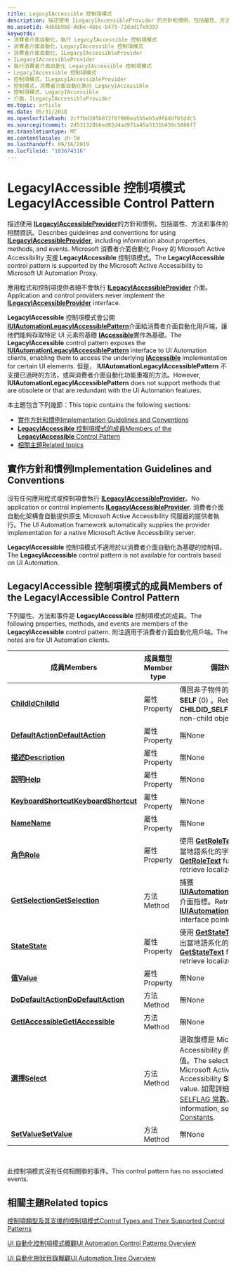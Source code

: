 ```yaml
---
title: LegacyIAccessible 控制項模式
description: 描述使用 ILegacyIAccessibleProvider 的方針和慣例，包括屬性、方法和事件的相關資訊。
ms.assetid: 4d66b9b8-ddbe-4bbc-b475-72dad1fe9393
keywords:
- 消費者介面自動化，執行 LegacyIAccessible 控制項模式
- 消費者介面自動化，LegacyIAccessible 控制項模式
- 消費者介面自動化、ILegacyIAccessibleProvider
- ILegacyIAccessibleProvider
- 執行消費者介面自動化 LegacyIAccessible 控制項模式
- LegacyIAccessible 控制項模式
- 控制項模式，ILegacyIAccessibleProvider
- 控制模式，消費者介面自動化執行 LegacyIAccessible
- 控制項模式，LegacyIAccessible
- 介面，ILegacyIAccessibleProvider
ms.topic: article
ms.date: 05/31/2018
ms.openlocfilehash: 2cffbd205b072f6f900ea5b5eb5a9f6ddfb5ddc5
ms.sourcegitcommit: 2d531328b6ed82d4ad971a45a5131b430c5866f7
ms.translationtype: MT
ms.contentlocale: zh-TW
ms.lasthandoff: 09/16/2019
ms.locfileid: "103674316"
---
```

# <a name="legacyiaccessible-control-pattern"></a><span data-ttu-id="6f974-113">LegacyIAccessible 控制項模式</span><span class="sxs-lookup"><span data-stu-id="6f974-113">LegacyIAccessible Control Pattern</span></span>

<span data-ttu-id="6f974-114">描述使用 [**ILegacyIAccessibleProvider**](/windows/desktop/api/UIAutomationCore/nn-uiautomationcore-ilegacyiaccessibleprovider)的方針和慣例，包括屬性、方法和事件的相關資訊。</span><span class="sxs-lookup"><span data-stu-id="6f974-114">Describes guidelines and conventions for using [**ILegacyIAccessibleProvider**](/windows/desktop/api/UIAutomationCore/nn-uiautomationcore-ilegacyiaccessibleprovider), including information about properties, methods, and events.</span></span> <span data-ttu-id="6f974-115">Microsoft 消費者介面自動化 Proxy 的 Microsoft Active Accessibility 支援 **LegacyIAccessible** 控制項模式。</span><span class="sxs-lookup"><span data-stu-id="6f974-115">The **LegacyIAccessible** control pattern is supported by the Microsoft Active Accessibility to Microsoft UI Automation Proxy.</span></span>

<span data-ttu-id="6f974-116">應用程式和控制項提供者絕不會執行 [**ILegacyIAccessibleProvider**](/windows/desktop/api/UIAutomationCore/nn-uiautomationcore-ilegacyiaccessibleprovider) 介面。</span><span class="sxs-lookup"><span data-stu-id="6f974-116">Application and control providers never implement the [**ILegacyIAccessibleProvider**](/windows/desktop/api/UIAutomationCore/nn-uiautomationcore-ilegacyiaccessibleprovider) interface.</span></span>

<span data-ttu-id="6f974-117">**LegacyIAccessible** 控制項模式會公開 [**IUIAutomationLegacyIAccessiblePattern**](/windows/desktop/api/UIAutomationClient/nn-uiautomationclient-iuiautomationlegacyiaccessiblepattern)介面給消費者介面自動化用戶端，讓他們能夠存取特定 UI 元素的基礎 [**IAccessible**](/windows/desktop/api/oleacc/nn-oleacc-iaccessible)實作為基礎。</span><span class="sxs-lookup"><span data-stu-id="6f974-117">The **LegacyIAccessible** control pattern exposes the [**IUIAutomationLegacyIAccessiblePattern**](/windows/desktop/api/UIAutomationClient/nn-uiautomationclient-iuiautomationlegacyiaccessiblepattern) interface to UI Automation clients, enabling them to access the underlying [**IAccessible**](/windows/desktop/api/oleacc/nn-oleacc-iaccessible) implementation for certain UI elements.</span></span> <span data-ttu-id="6f974-118">但是， **IUIAutomationLegacyIAccessiblePattern** 不支援已過時的方法，或與消費者介面自動化功能重複的方法。</span><span class="sxs-lookup"><span data-stu-id="6f974-118">However, **IUIAutomationLegacyIAccessiblePattern** does not support methods that are obsolete or that are redundant with the UI Automation features.</span></span>

<span data-ttu-id="6f974-119">本主題包含下列幾節：</span><span class="sxs-lookup"><span data-stu-id="6f974-119">This topic contains the following sections:</span></span>

-   [<span data-ttu-id="6f974-120">實作方針和慣例</span><span class="sxs-lookup"><span data-stu-id="6f974-120">Implementation Guidelines and Conventions</span></span>](#implementation-guidelines-and-conventions)
-   [<span data-ttu-id="6f974-121">**LegacyIAccessible** 控制項模式的成員</span><span class="sxs-lookup"><span data-stu-id="6f974-121">Members of the **LegacyIAccessible** Control Pattern</span></span>](#members-of-the-legacyiaccessible-control-pattern)
-   [<span data-ttu-id="6f974-122">相關主題</span><span class="sxs-lookup"><span data-stu-id="6f974-122">Related topics</span></span>](#related-topics)

## <a name="implementation-guidelines-and-conventions"></a><span data-ttu-id="6f974-123">實作方針和慣例</span><span class="sxs-lookup"><span data-stu-id="6f974-123">Implementation Guidelines and Conventions</span></span>

<span data-ttu-id="6f974-124">沒有任何應用程式或控制項會執行 [**ILegacyIAccessibleProvider**](/windows/desktop/api/UIAutomationCore/nn-uiautomationcore-ilegacyiaccessibleprovider)。</span><span class="sxs-lookup"><span data-stu-id="6f974-124">No application or control implements [**ILegacyIAccessibleProvider**](/windows/desktop/api/UIAutomationCore/nn-uiautomationcore-ilegacyiaccessibleprovider).</span></span> <span data-ttu-id="6f974-125">消費者介面自動化架構會自動提供原生 Microsoft Active Accessibility 伺服器的提供者執行。</span><span class="sxs-lookup"><span data-stu-id="6f974-125">The UI Automation framework automatically supplies the provider implementation for a native Microsoft Active Accessibility server.</span></span>

<span data-ttu-id="6f974-126">**LegacyIAccessible** 控制項模式不適用於以消費者介面自動化為基礎的控制項。</span><span class="sxs-lookup"><span data-stu-id="6f974-126">The **LegacyIAccessible** control pattern is not available for controls based on UI Automation.</span></span>

## <a name="members-of-the-legacyiaccessible-control-pattern"></a><span data-ttu-id="6f974-127">**LegacyIAccessible** 控制項模式的成員</span><span class="sxs-lookup"><span data-stu-id="6f974-127">Members of the **LegacyIAccessible** Control Pattern</span></span>

<span data-ttu-id="6f974-128">下列屬性、方法和事件是 **LegacyIAccessible** 控制項模式的成員。</span><span class="sxs-lookup"><span data-stu-id="6f974-128">The following properties, methods, and events are members of the **LegacyIAccessible** control pattern.</span></span> <span data-ttu-id="6f974-129">附注適用于消費者介面自動化用戶端。</span><span class="sxs-lookup"><span data-stu-id="6f974-129">The notes are for UI Automation clients.</span></span>



| <span data-ttu-id="6f974-130">成員</span><span class="sxs-lookup"><span data-stu-id="6f974-130">Members</span></span>                                                                        | <span data-ttu-id="6f974-131">成員類型</span><span class="sxs-lookup"><span data-stu-id="6f974-131">Member type</span></span> | <span data-ttu-id="6f974-132">備註</span><span class="sxs-lookup"><span data-stu-id="6f974-132">Notes</span></span>                                                                                                                                |
|--------------------------------------------------------------------------------|-------------|--------------------------------------------------------------------------------------------------------------------------------------|
| [<span data-ttu-id="6f974-133">**ChildId**</span><span class="sxs-lookup"><span data-stu-id="6f974-133">**ChildId**</span></span>](/windows/desktop/api/UIAutomationCore/nf-uiautomationcore-ilegacyiaccessibleprovider-get_childid)                   | <span data-ttu-id="6f974-134">屬性</span><span class="sxs-lookup"><span data-stu-id="6f974-134">Property</span></span>    | <span data-ttu-id="6f974-135">傳回非子物件的 **CHILDID \_ SELF** (0) 。</span><span class="sxs-lookup"><span data-stu-id="6f974-135">Returns **CHILDID\_SELF** (0) for a non-child object.</span></span>                                                                                |
| [<span data-ttu-id="6f974-136">**DefaultAction**</span><span class="sxs-lookup"><span data-stu-id="6f974-136">**DefaultAction**</span></span>](/windows/desktop/api/UIAutomationCore/nf-uiautomationcore-ilegacyiaccessibleprovider-get_defaultaction)       | <span data-ttu-id="6f974-137">屬性</span><span class="sxs-lookup"><span data-stu-id="6f974-137">Property</span></span>    | <span data-ttu-id="6f974-138">無</span><span class="sxs-lookup"><span data-stu-id="6f974-138">None</span></span>                                                                                                                                 |
| [<span data-ttu-id="6f974-139">**描述**</span><span class="sxs-lookup"><span data-stu-id="6f974-139">**Description**</span></span>](/windows/desktop/api/UIAutomationCore/nf-uiautomationcore-ilegacyiaccessibleprovider-get_description)           | <span data-ttu-id="6f974-140">屬性</span><span class="sxs-lookup"><span data-stu-id="6f974-140">Property</span></span>    | <span data-ttu-id="6f974-141">無</span><span class="sxs-lookup"><span data-stu-id="6f974-141">None</span></span>                                                                                                                                 |
| [<span data-ttu-id="6f974-142">**説明**</span><span class="sxs-lookup"><span data-stu-id="6f974-142">**Help**</span></span>](/windows/desktop/api/UIAutomationCore/nf-uiautomationcore-ilegacyiaccessibleprovider-get_help)                         | <span data-ttu-id="6f974-143">屬性</span><span class="sxs-lookup"><span data-stu-id="6f974-143">Property</span></span>    | <span data-ttu-id="6f974-144">無</span><span class="sxs-lookup"><span data-stu-id="6f974-144">None</span></span>                                                                                                                                 |
| [<span data-ttu-id="6f974-145">**KeyboardShortcut**</span><span class="sxs-lookup"><span data-stu-id="6f974-145">**KeyboardShortcut**</span></span>](/windows/desktop/api/UIAutomationCore/nf-uiautomationcore-ilegacyiaccessibleprovider-get_keyboardshortcut) | <span data-ttu-id="6f974-146">屬性</span><span class="sxs-lookup"><span data-stu-id="6f974-146">Property</span></span>    | <span data-ttu-id="6f974-147">無</span><span class="sxs-lookup"><span data-stu-id="6f974-147">None</span></span>                                                                                                                                 |
| [<span data-ttu-id="6f974-148">**Name**</span><span class="sxs-lookup"><span data-stu-id="6f974-148">**Name**</span></span>](/windows/desktop/api/UIAutomationCore/nf-uiautomationcore-ilegacyiaccessibleprovider-get_name)                         | <span data-ttu-id="6f974-149">屬性</span><span class="sxs-lookup"><span data-stu-id="6f974-149">Property</span></span>    | <span data-ttu-id="6f974-150">無</span><span class="sxs-lookup"><span data-stu-id="6f974-150">None</span></span>                                                                                                                                 |
| [<span data-ttu-id="6f974-151">**角色**</span><span class="sxs-lookup"><span data-stu-id="6f974-151">**Role**</span></span>](/windows/desktop/api/UIAutomationCore/nf-uiautomationcore-ilegacyiaccessibleprovider-get_role)                         | <span data-ttu-id="6f974-152">屬性</span><span class="sxs-lookup"><span data-stu-id="6f974-152">Property</span></span>    | <span data-ttu-id="6f974-153">使用 [**GetRoleText**](/windows/desktop/api/Oleacc/nf-oleacc-getroletexta) 函式來取出當地語系化的字串。</span><span class="sxs-lookup"><span data-stu-id="6f974-153">Use the [**GetRoleText**](/windows/desktop/api/Oleacc/nf-oleacc-getroletexta) function to retrieve localized string.</span></span>                                                    |
| [<span data-ttu-id="6f974-154">**GetSelection**</span><span class="sxs-lookup"><span data-stu-id="6f974-154">**GetSelection**</span></span>](/windows/desktop/api/UIAutomationCore/nf-uiautomationcore-ilegacyiaccessibleprovider-getselection)         | <span data-ttu-id="6f974-155">方法</span><span class="sxs-lookup"><span data-stu-id="6f974-155">Method</span></span>      | <span data-ttu-id="6f974-156">捕獲 [**IUIAutomationElementArray**](/windows/desktop/api/UIAutomationClient/nn-uiautomationclient-iuiautomationelementarray) 介面指標。</span><span class="sxs-lookup"><span data-stu-id="6f974-156">Retrieves an [**IUIAutomationElementArray**](/windows/desktop/api/UIAutomationClient/nn-uiautomationclient-iuiautomationelementarray) interface pointer.</span></span>                                |
| [<span data-ttu-id="6f974-157">**State**</span><span class="sxs-lookup"><span data-stu-id="6f974-157">**State**</span></span>](/windows/desktop/api/UIAutomationCore/nf-uiautomationcore-ilegacyiaccessibleprovider-get_state)                       | <span data-ttu-id="6f974-158">屬性</span><span class="sxs-lookup"><span data-stu-id="6f974-158">Property</span></span>    | <span data-ttu-id="6f974-159">使用 [**GetStateText**](/windows/desktop/api/Oleacc/nf-oleacc-getstatetexta) 函式來取出當地語系化的字串。</span><span class="sxs-lookup"><span data-stu-id="6f974-159">Use the [**GetStateText**](/windows/desktop/api/Oleacc/nf-oleacc-getstatetexta) function to retrieve localized string.</span></span>                                                  |
| [<span data-ttu-id="6f974-160">**值**</span><span class="sxs-lookup"><span data-stu-id="6f974-160">**Value**</span></span>](/windows/desktop/api/UIAutomationCore/nf-uiautomationcore-ilegacyiaccessibleprovider-get_value)                       | <span data-ttu-id="6f974-161">屬性</span><span class="sxs-lookup"><span data-stu-id="6f974-161">Property</span></span>    | <span data-ttu-id="6f974-162">無</span><span class="sxs-lookup"><span data-stu-id="6f974-162">None</span></span>                                                                                                                                 |
| [<span data-ttu-id="6f974-163">**DoDefaultAction**</span><span class="sxs-lookup"><span data-stu-id="6f974-163">**DoDefaultAction**</span></span>](/windows/desktop/api/UIAutomationCore/nf-uiautomationcore-ilegacyiaccessibleprovider-dodefaultaction)   | <span data-ttu-id="6f974-164">方法</span><span class="sxs-lookup"><span data-stu-id="6f974-164">Method</span></span>      | <span data-ttu-id="6f974-165">無</span><span class="sxs-lookup"><span data-stu-id="6f974-165">None</span></span>                                                                                                                                 |
| [<span data-ttu-id="6f974-166">**GetIAccessible**</span><span class="sxs-lookup"><span data-stu-id="6f974-166">**GetIAccessible**</span></span>](/windows/desktop/api/UIAutomationCore/nf-uiautomationcore-ilegacyiaccessibleprovider-getiaccessible)     | <span data-ttu-id="6f974-167">方法</span><span class="sxs-lookup"><span data-stu-id="6f974-167">Method</span></span>      | <span data-ttu-id="6f974-168">無</span><span class="sxs-lookup"><span data-stu-id="6f974-168">None</span></span>                                                                                                                                 |
| [<span data-ttu-id="6f974-169">**選擇**</span><span class="sxs-lookup"><span data-stu-id="6f974-169">**Select**</span></span>](/windows/desktop/api/UIAutomationCore/nf-uiautomationcore-ilegacyiaccessibleprovider-select)                     | <span data-ttu-id="6f974-170">方法</span><span class="sxs-lookup"><span data-stu-id="6f974-170">Method</span></span>      | <span data-ttu-id="6f974-171">選取旗標是 Microsoft Active Accessibility 的 **SELFLAG** 值。</span><span class="sxs-lookup"><span data-stu-id="6f974-171">The selection flag is a Microsoft Active Accessibility **SELFLAG** value.</span></span> <span data-ttu-id="6f974-172">如需詳細資訊，請參閱 [SELFLAG 常數](selflag.md)。</span><span class="sxs-lookup"><span data-stu-id="6f974-172">For more information, see [SELFLAG Constants](selflag.md).</span></span> |
| [<span data-ttu-id="6f974-173">**SetValue**</span><span class="sxs-lookup"><span data-stu-id="6f974-173">**SetValue**</span></span>](/windows/desktop/api/UIAutomationCore/nf-uiautomationcore-ilegacyiaccessibleprovider-setvalue)                 | <span data-ttu-id="6f974-174">方法</span><span class="sxs-lookup"><span data-stu-id="6f974-174">Method</span></span>      | <span data-ttu-id="6f974-175">無</span><span class="sxs-lookup"><span data-stu-id="6f974-175">None</span></span>                                                                                                                                 |



 

<span data-ttu-id="6f974-176">此控制項模式沒有任何相關聯的事件。</span><span class="sxs-lookup"><span data-stu-id="6f974-176">This control pattern has no associated events.</span></span>

## <a name="related-topics"></a><span data-ttu-id="6f974-177">相關主題</span><span class="sxs-lookup"><span data-stu-id="6f974-177">Related topics</span></span>

<dl> <dt>

[<span data-ttu-id="6f974-178">控制項類型及其支援的控制項模式</span><span class="sxs-lookup"><span data-stu-id="6f974-178">Control Types and Their Supported Control Patterns</span></span>](uiauto-controlpatternmapping.md)
</dt> <dt>

[<span data-ttu-id="6f974-179">UI 自動化控制項模式概觀</span><span class="sxs-lookup"><span data-stu-id="6f974-179">UI Automation Control Patterns Overview</span></span>](uiauto-controlpatternsoverview.md)
</dt> <dt>

[<span data-ttu-id="6f974-180">UI 自動化樹狀目錄概觀</span><span class="sxs-lookup"><span data-stu-id="6f974-180">UI Automation Tree Overview</span></span>](uiauto-treeoverview.md)
</dt> </dl>

 

 




